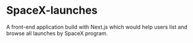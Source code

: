 # SpaceX-launches
A front-end application build with Next.js which would help users list and browse all launches by SpaceX program.
